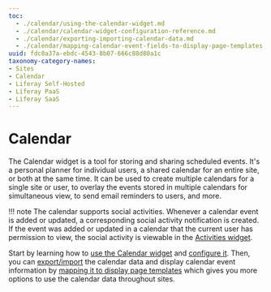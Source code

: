 ```yaml
---
toc:
  - ./calendar/using-the-calendar-widget.md
  - ./calendar/calendar-widget-configuration-reference.md
  - ./calendar/exporting-importing-calendar-data.md
  - ./calendar/mapping-calendar-event-fields-to-display-page-templates.md
uuid: fdc0a37a-ebdc-4543-8b07-666c88d80a1c
taxonomy-category-names:
- Sites
- Calendar
- Liferay Self-Hosted
- Liferay PaaS
- Liferay SaaS
---
```


# Calendar

The Calendar widget is a tool for storing and sharing scheduled events. It's a personal planner for individual users, a shared calendar for an entire site, or both at the same time. It can be used to create multiple calendars for a single site or user, to overlay the events stored in multiple calendars for simultaneous view, to send email reminders to users, and more.

!!! note
    The calendar supports social activities. Whenever a calendar event is added or updated, a corresponding social activity notification is created. If the event was added or updated in a calendar that the current user has permission to view, the social activity is viewable in the [Activities widget](./social-tools/using-the-activities-widget.md).

Start by learning how to [use the Calendar widget](./calendar/using-the-calendar-widget.md) and [configure it](./calendar/calendar-widget-configuration-reference.md). Then, you can [export/import](./calendar/exporting-importing-calendar-data.md) the calendar data and display calendar event information by [mapping it to display page templates](./calendar/mapping-calendar-event-fields-to-display-page-templates.md) which gives you more options to use the calendar data throughout sites.
